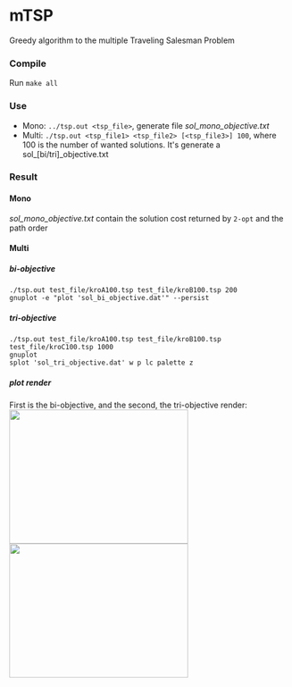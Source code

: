 # mTSP
Greedy algorithm to the multiple Traveling Salesman Problem
### Compile
Run ```make all```
### Use
- Mono: ```../tsp.out <tsp_file>```, generate file _sol_mono_objective.txt_
- Multi: ```./tsp.out <tsp_file1> <tsp_file2> [<tsp_file3>] 100```, where 100 is the number of wanted solutions. It's generate a sol_[bi/tri]_objective.txt
### Result
#### Mono
_sol_mono_objective.txt_ contain the solution cost returned by ```2-opt``` and the path order
#### Multi
##### bi-objective
```
./tsp.out test_file/kroA100.tsp test_file/kroB100.tsp 200
gnuplot -e "plot 'sol_bi_objective.dat'" --persist
```
##### tri-objective
```
./tsp.out test_file/kroA100.tsp test_file/kroB100.tsp test_file/kroC100.tsp 1000
gnuplot
splot 'sol_tri_objective.dat' w p lc palette z
```
##### plot render
First is the bi-objective, and the second, the tri-objective render:  
<img src="https://github.com/thibDev/mTSP/blob/master/sol_bi_objective.png" width="320" height="240"/>
<img src="https://github.com/thibDev/mTSP/blob/master/sol_tri_objective.png" width="320" height="240"/>
